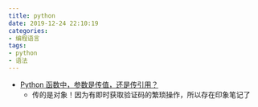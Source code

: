 ```yaml
---
title: python
date: 2019-12-24 22:10:19
categories:
- 编程语言
tags:
- python
- 语法
---
```


- [Python 函数中，参数是传值，还是传引用？](https://foofish.net/python-function-args.html)
  - 传的是对象！因为有即时获取验证码的繁琐操作，所以存在印象笔记了

